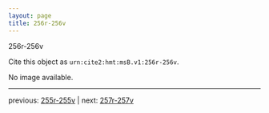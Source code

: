 ```yaml
---
layout: page
title: 256r-256v
---
```


256r-256v

Cite this object as `urn:cite2:hmt:msB.v1:256r-256v`.

No image available. 



---

previous: [255r-255v](../255r-255v/) | next: [257r-257v](../257r-257v/)